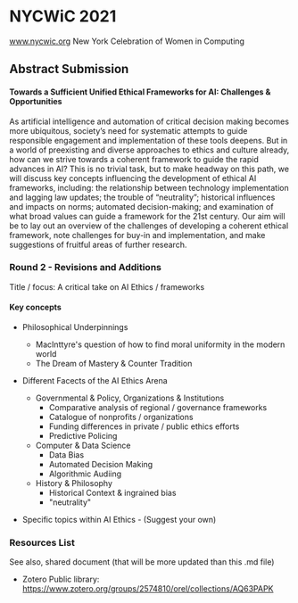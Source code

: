 # NYCWiC 2021
www.nycwic.org New York Celebration of Women in Computing 

## Abstract Submission
#### Towards a Sufficient Unified Ethical Frameworks for AI: Challenges & Opportunities
As artificial intelligence and automation of critical decision making becomes more ubiquitous, society’s need for systematic attempts to guide responsible engagement and implementation of these tools deepens. But in a world of preexisting and diverse approaches to ethics and culture already, how can we strive towards a coherent framework to guide the rapid advances in AI? This is no trivial task, but to make headway on this path, we will discuss key concepts influencing the development of ethical AI frameworks, including: the relationship between technology implementation and lagging law updates; the trouble of “neutrality”; historical influences and impacts on norms; automated decision-making; and examination of what broad values can guide a framework for the 21st century. Our aim will be to lay out an overview of the challenges of developing a coherent ethical framework, note challenges for buy-in and implementation, and make suggestions of fruitful areas of further research.


### Round 2 - Revisions and Additions
Title / focus: A critical take on AI Ethics / frameworks 

#### Key concepts
- Philosophical Underpinnings
  - MacInttyre's question of how to find moral uniformity in the modern world
  - The Dream of Mastery & Counter Tradition 
- Different Facects of the AI Ethics Arena
  - Governmental & Policy, Organizations & Institutions 
    - Comparative analysis of regional / governance frameworks
    - Catalogue of nonprofits / organizations 
    - Funding differences in private / public ethics efforts
    - Predictive Policing 
  - Computer & Data Science
    - Data Bias
    - Automated Decision Making 
    - Algorithmic Audiing 
  - History & Philosophy 
    -  Historical Context & ingrained bias
    - "neutrality" 

- Specific topics within AI Ethics - (Suggest your own) 




### Resources List
See also, shared document (that will be more updated than this .md file)
- Zotero Public library: https://www.zotero.org/groups/2574810/orel/collections/AQ63PAPK
 
